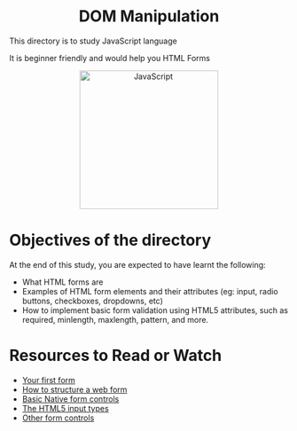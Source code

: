 <center> <h1>DOM Manipulation</h1> </center>
<P>This directory is to study JavaScript language</P>
<P>It is beginner friendly and would help you HTML Forms</P>

<center> <img src="https://www.global-itech.com/wp-content/uploads/2020/04/javaScriptIcon-600x680.jpeg" width="250" height="250" alt="JavaScript"> </center>

<h1> Objectives of the directory </h1>
<p>At the end of this study, you are expected to have learnt the following: </p>

- What HTML forms are
- Examples of HTML form elements and their attributes (eg: input, radio buttons, checkboxes, dropdowns, etc)
- How to implement basic form validation using HTML5 attributes, such as required, minlength, maxlength, pattern, and more.

<h1> Resources to Read or Watch </h1>
<ul>
	<li> <a href="https://developer.mozilla.org/en-US/docs/Learn/Forms/Your_first_form" target="_blank">Your first form</a></li>
	<li> <a href="https://developer.mozilla.org/en-US/docs/Learn/Forms/How_to_structure_a_web_form" target="_blank">How to structure a web form</a></li>
  <li> <a href="https://developer.mozilla.org/en-US/docs/Learn/Forms/Basic_native_form_controls" target="_blank">Basic Native form controls</a></li>
  <li> <a href="https://developer.mozilla.org/en-US/docs/Learn/Forms/HTML5_input_types" target="_blank">The HTML5 input types</a></li>
  <li> <a href="https://developer.mozilla.org/en-US/docs/Learn/Forms/Other_form_controls" target="_blank">Other form controls</a></li>
</ul>
